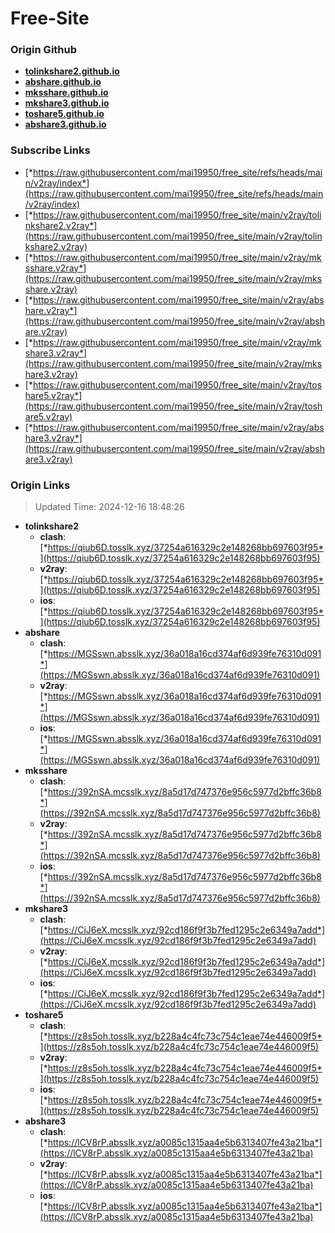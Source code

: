 # Free-Site

### Origin Github

- [**tolinkshare2.github.io**](https://github.com/tolinkshare2/tolinkshare2.github.io)
- [**abshare.github.io**](https://github.com/abshare/abshare.github.io)
- [**mksshare.github.io**](https://github.com/mksshare/mksshare.github.io)
- [**mkshare3.github.io**](https://github.com/mkshare3/mkshare3.github.io)
- [**toshare5.github.io**](https://github.com/toshare5/toshare5.github.io)
- [**abshare3.github.io**](https://github.com/abshare3/abshare3.github.io)

### Subscribe Links

- [*https://raw.githubusercontent.com/mai19950/free_site/refs/heads/main/v2ray/index*](https://raw.githubusercontent.com/mai19950/free_site/refs/heads/main/v2ray/index)
- [*https://raw.githubusercontent.com/mai19950/free_site/main/v2ray/tolinkshare2.v2ray*](https://raw.githubusercontent.com/mai19950/free_site/main/v2ray/tolinkshare2.v2ray)
- [*https://raw.githubusercontent.com/mai19950/free_site/main/v2ray/mksshare.v2ray*](https://raw.githubusercontent.com/mai19950/free_site/main/v2ray/mksshare.v2ray)
- [*https://raw.githubusercontent.com/mai19950/free_site/main/v2ray/abshare.v2ray*](https://raw.githubusercontent.com/mai19950/free_site/main/v2ray/abshare.v2ray)
- [*https://raw.githubusercontent.com/mai19950/free_site/main/v2ray/mkshare3.v2ray*](https://raw.githubusercontent.com/mai19950/free_site/main/v2ray/mkshare3.v2ray)
- [*https://raw.githubusercontent.com/mai19950/free_site/main/v2ray/toshare5.v2ray*](https://raw.githubusercontent.com/mai19950/free_site/main/v2ray/toshare5.v2ray)
- [*https://raw.githubusercontent.com/mai19950/free_site/main/v2ray/abshare3.v2ray*](https://raw.githubusercontent.com/mai19950/free_site/main/v2ray/abshare3.v2ray)

### Origin Links

> Updated Time: 2024-12-16 18:48:26

- **tolinkshare2**
  - **clash**: [*https://qiub6D.tosslk.xyz/37254a616329c2e148268bb697603f95*](https://qiub6D.tosslk.xyz/37254a616329c2e148268bb697603f95)
  - **v2ray**: [*https://qiub6D.tosslk.xyz/37254a616329c2e148268bb697603f95*](https://qiub6D.tosslk.xyz/37254a616329c2e148268bb697603f95)
  - **ios**: [*https://qiub6D.tosslk.xyz/37254a616329c2e148268bb697603f95*](https://qiub6D.tosslk.xyz/37254a616329c2e148268bb697603f95)
- **abshare**
  - **clash**: [*https://MGSswn.absslk.xyz/36a018a16cd374af6d939fe76310d091*](https://MGSswn.absslk.xyz/36a018a16cd374af6d939fe76310d091)
  - **v2ray**: [*https://MGSswn.absslk.xyz/36a018a16cd374af6d939fe76310d091*](https://MGSswn.absslk.xyz/36a018a16cd374af6d939fe76310d091)
  - **ios**: [*https://MGSswn.absslk.xyz/36a018a16cd374af6d939fe76310d091*](https://MGSswn.absslk.xyz/36a018a16cd374af6d939fe76310d091)
- **mksshare**
  - **clash**: [*https://392nSA.mcsslk.xyz/8a5d17d747376e956c5977d2bffc36b8*](https://392nSA.mcsslk.xyz/8a5d17d747376e956c5977d2bffc36b8)
  - **v2ray**: [*https://392nSA.mcsslk.xyz/8a5d17d747376e956c5977d2bffc36b8*](https://392nSA.mcsslk.xyz/8a5d17d747376e956c5977d2bffc36b8)
  - **ios**: [*https://392nSA.mcsslk.xyz/8a5d17d747376e956c5977d2bffc36b8*](https://392nSA.mcsslk.xyz/8a5d17d747376e956c5977d2bffc36b8)
- **mkshare3**
  - **clash**: [*https://CiJ6eX.mcsslk.xyz/92cd186f9f3b7fed1295c2e6349a7add*](https://CiJ6eX.mcsslk.xyz/92cd186f9f3b7fed1295c2e6349a7add)
  - **v2ray**: [*https://CiJ6eX.mcsslk.xyz/92cd186f9f3b7fed1295c2e6349a7add*](https://CiJ6eX.mcsslk.xyz/92cd186f9f3b7fed1295c2e6349a7add)
  - **ios**: [*https://CiJ6eX.mcsslk.xyz/92cd186f9f3b7fed1295c2e6349a7add*](https://CiJ6eX.mcsslk.xyz/92cd186f9f3b7fed1295c2e6349a7add)
- **toshare5**
  - **clash**: [*https://z8s5oh.tosslk.xyz/b228a4c4fc73c754c1eae74e446009f5*](https://z8s5oh.tosslk.xyz/b228a4c4fc73c754c1eae74e446009f5)
  - **v2ray**: [*https://z8s5oh.tosslk.xyz/b228a4c4fc73c754c1eae74e446009f5*](https://z8s5oh.tosslk.xyz/b228a4c4fc73c754c1eae74e446009f5)
  - **ios**: [*https://z8s5oh.tosslk.xyz/b228a4c4fc73c754c1eae74e446009f5*](https://z8s5oh.tosslk.xyz/b228a4c4fc73c754c1eae74e446009f5)
- **abshare3**
  - **clash**: [*https://lCV8rP.absslk.xyz/a0085c1315aa4e5b6313407fe43a21ba*](https://lCV8rP.absslk.xyz/a0085c1315aa4e5b6313407fe43a21ba)
  - **v2ray**: [*https://lCV8rP.absslk.xyz/a0085c1315aa4e5b6313407fe43a21ba*](https://lCV8rP.absslk.xyz/a0085c1315aa4e5b6313407fe43a21ba)
  - **ios**: [*https://lCV8rP.absslk.xyz/a0085c1315aa4e5b6313407fe43a21ba*](https://lCV8rP.absslk.xyz/a0085c1315aa4e5b6313407fe43a21ba)
